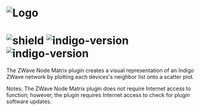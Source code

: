 # ![Logo](https://github.com/DaveL17/ZWaveNodeMatrix/wiki/img/img_zwnmLogo.png)
# ![shield](https://img.shields.io/github/release/DaveL17/ZWaveNodeMatrix.svg) ![indigo-version](https://img.shields.io/badge/Indigo-7.0-blueviolet.svg) ![indigo-version](https://img.shields.io/badge/Python-2.7-darkgreen.svg)

The ZWave Node Matrix plugin creates a visual representation of an Indigo
ZWave network by plotting each devices's neighbor list onto a scatter plot.

Notes: The ZWave Node Matrix plugin does not require Internet access to function;
however, the plugin requires Internet access to check for plugin software updates.

